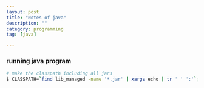 ```yaml
---
layout: post
title: "Notes of java"
description: ""
category: programming
tag: [java]

---
```


### running java program

```bash
# make the classpath including all jars
$ CLASSPATH=`find lib_managed -name '*.jar' | xargs echo | tr ' ' ':'`; echo $CLASSPATH

```
